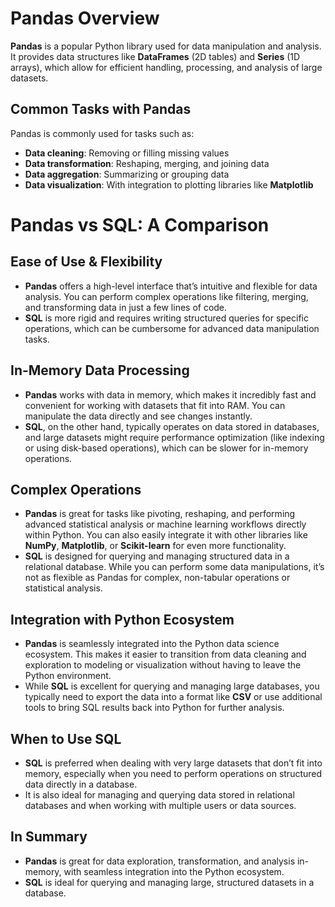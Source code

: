 # Pandas Overview

**Pandas** is a popular Python library used for data manipulation and analysis. It provides data structures like **DataFrames** (2D tables) and **Series** (1D arrays), which allow for efficient handling, processing, and analysis of large datasets.

## Common Tasks with Pandas

Pandas is commonly used for tasks such as:

- **Data cleaning**: Removing or filling missing values
- **Data transformation**: Reshaping, merging, and joining data
- **Data aggregation**: Summarizing or grouping data
- **Data visualization**: With integration to plotting libraries like **Matplotlib**

# Pandas vs SQL: A Comparison

## Ease of Use & Flexibility

- **Pandas** offers a high-level interface that’s intuitive and flexible for data analysis. You can perform complex operations like filtering, merging, and transforming data in just a few lines of code.
- **SQL** is more rigid and requires writing structured queries for specific operations, which can be cumbersome for advanced data manipulation tasks.

## In-Memory Data Processing

- **Pandas** works with data in memory, which makes it incredibly fast and convenient for working with datasets that fit into RAM. You can manipulate the data directly and see changes instantly.
- **SQL**, on the other hand, typically operates on data stored in databases, and large datasets might require performance optimization (like indexing or using disk-based operations), which can be slower for in-memory operations.

## Complex Operations

- **Pandas** is great for tasks like pivoting, reshaping, and performing advanced statistical analysis or machine learning workflows directly within Python. You can also easily integrate it with other libraries like **NumPy**, **Matplotlib**, or **Scikit-learn** for even more functionality.
- **SQL** is designed for querying and managing structured data in a relational database. While you can perform some data manipulations, it’s not as flexible as Pandas for complex, non-tabular operations or statistical analysis.

## Integration with Python Ecosystem

- **Pandas** is seamlessly integrated into the Python data science ecosystem. This makes it easier to transition from data cleaning and exploration to modeling or visualization without having to leave the Python environment.
- While **SQL** is excellent for querying and managing large databases, you typically need to export the data into a format like **CSV** or use additional tools to bring SQL results back into Python for further analysis.

## When to Use SQL

- **SQL** is preferred when dealing with very large datasets that don’t fit into memory, especially when you need to perform operations on structured data directly in a database.
- It is also ideal for managing and querying data stored in relational databases and when working with multiple users or data sources.

## In Summary

- **Pandas** is great for data exploration, transformation, and analysis in-memory, with seamless integration into the Python ecosystem.
- **SQL** is ideal for querying and managing large, structured datasets in a database.
